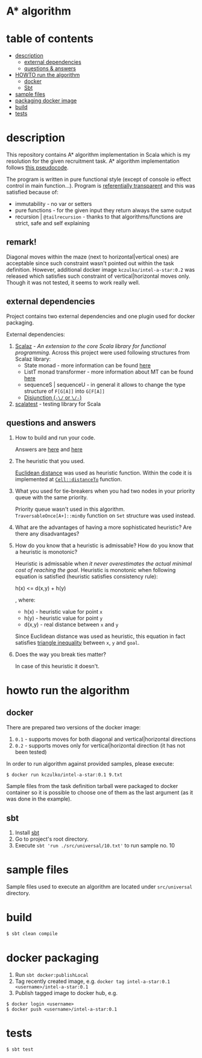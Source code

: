 # A* algorithm

table of contents
=================
* [description](#description)
  * [external dependencies](#external-dependencies)
  * [questions & answers](#questions-and-answers)
* [HOWTO run the algorithm](#howto-run-the-algorithm)
  * [docker](#docker)
  * [Sbt](#sbt)
* [sample files](#sample-files)
* [packaging docker image](#docker-packaging)
* [build](#build)
* [tests](#tests)

description
===========

This repository contains A* algorithm implementation in Scala which is my
resolution for the given recruitment task. A* algorithm implementation follows
[this pseudocode](https://en.wikipedia.org/wiki/A*_search_algorithm#Pseudocode).

The program is written in pure functional style
(except of console io effect control in main function...).
Program is [referentially transparent](https://en.wikipedia.org/wiki/Referential_transparency)
and this was satisfied because of:
* immutability - no var or setters
* pure functions - for the given input they return always the same output
* recursion | `@tailrecursion` - thanks to that algorithms/functions are strict,
safe and self explaining

## remark!

Diagonal moves within the maze (next to horizontal|vertical ones) are acceptable since
such constraint wasn't pointed out within the task definition. However,
additional docker image `kczulko/intel-a-star:0.2` was released which satisfies
such constraint of vertical|horizontal moves only.
Though it was not tested, it seems to work really well.

external dependencies
---------------------

Project contains two external dependencies and one plugin used for docker packaging.

External dependencies:

1. [Scalaz](https://github.com/scalaz/scalaz) -
    *An extension to the core Scala library for functional programming.* Across this
    project were used following structures from Scalaz library:
    * State monad - more information can be found [here](http://timperrett.com/2013/11/25/understanding-state-monad/)
    * ListT monad transformer - more information about MT can be found [here](http://eed3si9n.com/learning-scalaz/Monad+transformers.html)
    * sequenceS | sequenceU - in general it allows to change the type structure of `F[G[A]]` into `G[F[A]]`
    * [Disjunction (`-\/` or `\/-`)](http://appliedscala.com/blog/2016/scalaz-disjunctions/)
1. [scalatest](http://www.scalatest.org/) - testing library for Scala

questions and answers
---------------------

1) How to build and run your code.

   Answers are [here](#build) and [here](#howto-run-the-algorithm)

2) The heuristic that you used.

   [Euclidean distance](https://en.wikipedia.org/wiki/Euclidean_distance) was used as heuristic function.
   Within the code it is implemented at [`Cell::distanceTo`](./src/main/scala/com/github/kczulko/a/star/model/Cell.scala) function.

3) What you used for tie-breakers when you had two nodes in your priority queue with the same priority.

   Priority queue wasn't used in this algorithm. `TraversableOnce[A+]::minBy` function on `Set` structure was used instead.

4) What are the advantages of having a more sophisticated heuristic?  Are there any disadvantages?

5) How do you know that a heuristic is admissable?  How do you know that a heuristic is monotonic?

   Heuristic is admissable when *it never overestimates the actual minimal cost of reaching the goal*.
   Heuristic is monotonic when following equation is satisfied (heuristic satisfies consistency rule):

   h(x) <= d(x,y) + h(y)

   , where:
     * h(x)   - heuristic value for point `x`
     * h(y)   - heuristic value for point `y`
     * d(x,y) - real distance between `x` and `y`

   Since Euclidean distance was used as heuristic, this equation in fact satisfies
   [triangle inequality](https://en.wikipedia.org/wiki/Triangle_inequality)
   between `x`, `y` and `goal`.

6) Does the way you break ties matter?

   In case of this heuristic it doesn't.

howto run the algorithm
=======================

docker
------

There are prepared two versions of the docker image:
1. `0.1` - supports moves for both diagonal and vertical|horizontal directions
1. `0.2` - supports moves only for vertical|horizontal direction (it has not been tested)

In order to run algorithm against provided samples, please execute:

```bash
$ docker run kczulko/intel-a-star:0.1 9.txt
```

Sample files from the task definition tarball were packaged to docker container so
it is possible to choose one of them as the last argument (as it was done in the example).

sbt
---

1. Install [sbt](https://www.scala-sbt.org)
1. Go to project's root directory.
1. Execute `sbt 'run ./src/universal/10.txt'` to run sample no. 10

sample files
============

Sample files used to execute an algorithm are located under `src/universal` directory.

build
=====

```bash
$ sbt clean compile
``` 

docker packaging
================

1. Run `sbt docker:publishLocal`
2. Tag recently created image, e.g. `docker tag intel-a-star:0.1 <username>/intel-a-star:0.1`
3. Publish tagged image to docker hub, e.g. 
```
$ docker login <username>
$ docker push <username>/intel-a-star:0.1
```

tests
=====

```bash
$ sbt test
```

